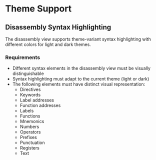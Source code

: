 # Theme Support

## Disassembly Syntax Highlighting

The disassembly view supports theme-variant syntax highlighting with different colors for light and dark themes.

### Requirements

- Different syntax elements in the disassembly view must be visually distinguishable
- Syntax highlighting must adapt to the current theme (light or dark)
- The following elements must have distinct visual representation:
  - Directives
  - Keywords
  - Label addresses
  - Function addresses
  - Labels
  - Functions
  - Mnemonics
  - Numbers
  - Operators
  - Prefixes
  - Punctuation
  - Registers
  - Text
